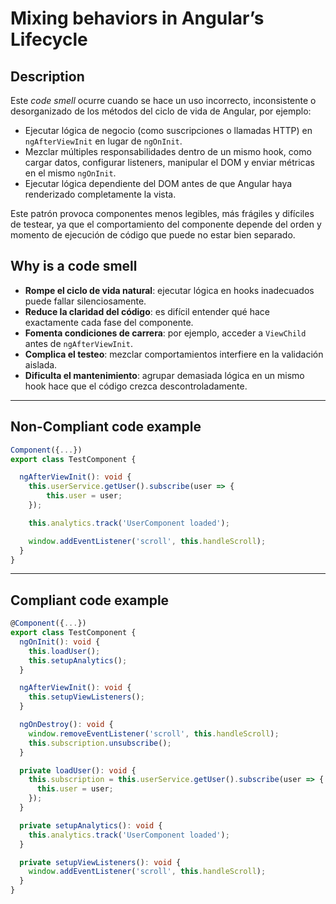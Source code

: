 # Mixing behaviors in Angular’s Lifecycle

## Description

Este *code smell* ocurre cuando se hace un uso incorrecto, inconsistente o desorganizado de los métodos del ciclo de vida de Angular, por ejemplo:

- Ejecutar lógica de negocio (como suscripciones o llamadas HTTP) en `ngAfterViewInit` en lugar de `ngOnInit`.
- Mezclar múltiples responsabilidades dentro de un mismo hook, como cargar datos, configurar listeners, manipular el DOM y enviar métricas en el mismo `ngOnInit`.
- Ejecutar lógica dependiente del DOM antes de que Angular haya renderizado completamente la vista.

Este patrón provoca componentes menos legibles, más frágiles y difíciles de testear, ya que el comportamiento del componente depende del orden y momento de ejecución de código que puede no estar bien separado.

## Why is a code smell

- **Rompe el ciclo de vida natural**: ejecutar lógica en hooks inadecuados puede fallar silenciosamente.
- **Reduce la claridad del código**: es difícil entender qué hace exactamente cada fase del componente.
- **Fomenta condiciones de carrera**: por ejemplo, acceder a `ViewChild` antes de `ngAfterViewInit`.
- **Complica el testeo**: mezclar comportamientos interfiere en la validación aislada.
- **Dificulta el mantenimiento**: agrupar demasiada lógica en un mismo hook hace que el código crezca descontroladamente.

---
## Non-Compliant code example

```ts
Component({...})
export class TestComponent {

  ngAfterViewInit(): void {
    this.userService.getUser().subscribe(user => {
        this.user = user;
    });

    this.analytics.track('UserComponent loaded');

    window.addEventListener('scroll', this.handleScroll);
  }
}
```
---
## Compliant code example

```ts
@Component({...})
export class TestComponent {
  ngOnInit(): void {
    this.loadUser();
    this.setupAnalytics();
  }

  ngAfterViewInit(): void {
    this.setupViewListeners();
  }

  ngOnDestroy(): void {
    window.removeEventListener('scroll', this.handleScroll);
    this.subscription.unsubscribe();
  }

  private loadUser(): void {
    this.subscription = this.userService.getUser().subscribe(user => {
      this.user = user;
    });
  }

  private setupAnalytics(): void {
    this.analytics.track('UserComponent loaded');
  }

  private setupViewListeners(): void {
    window.addEventListener('scroll', this.handleScroll);
  }
}
```
